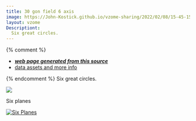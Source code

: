 ```yaml
---
title: 30 gon field 6 axis
image: https://John-Kostick.github.io/vzome-sharing/2022/02/08/15-45-15-30-gon-field-6-axis/30-gon-field-6-axis.png
layout: vzome
Descriptiont:
  Six great circles.
---
```


{% comment %}
 - [***web page generated from this source***][post]
 - [data assets and more info][github]

[post]: <https://John-Kostick.github.io/vzome-sharing/2022/02/08/30-gon-field-6-axis-15-45-15.html>
[github]: <https://github.com/John-Kostick/vzome-sharing/tree/main/2022/02/08/15-45-15-30-gon-field-6-axis/>
{% endcomment %}
  Six great circles.  

<vzome-viewer style="width: 100%; height: 100vh;"
       src="https://John-Kostick.github.io/vzome-sharing/2022/02/08/15-45-15-30-gon-field-6-axis/30-gon-field-6-axis.vZome" >
  <img src="https://John-Kostick.github.io/vzome-sharing/2022/02/08/15-45-15-30-gon-field-6-axis/30-gon-field-6-axis.png" />
</vzome-viewer>

Six planes

[![Six Planes](https://img.youtube.com/vi/YOUTUBE-bTuleK7qkxY/0.jpg)](https://youtu.be/bTuleK7qkxY)


